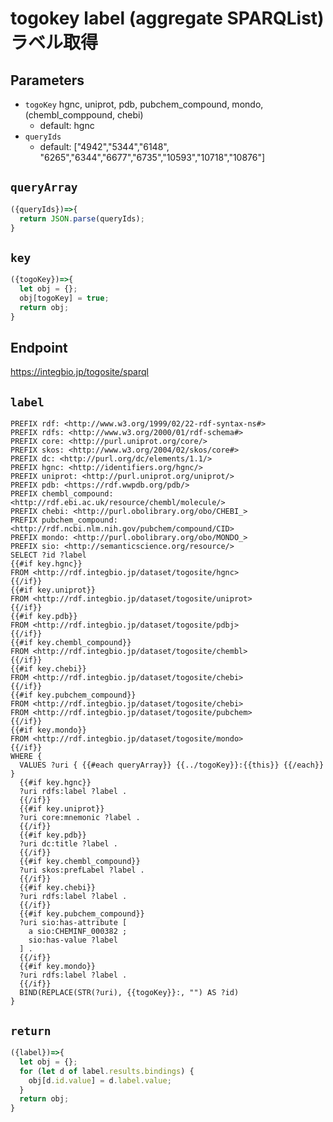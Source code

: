 # togokey label (aggregate SPARQList) ラベル取得

## Parameters

* `togoKey` hgnc, uniprot, pdb, pubchem_compound, mondo, (chembl_comppound, chebi)
  * default: hgnc
* `queryIds`
  * default: ["4942","5344","6148", "6265","6344","6677","6735","10593","10718","10876"]

## `queryArray`
```javascript
({queryIds})=>{
  return JSON.parse(queryIds);
}
```

## `key`
```javascript
({togoKey})=>{
  let obj = {};
  obj[togoKey] = true;
  return obj;
}
```

## Endpoint
https://integbio.jp/togosite/sparql

## `label`
```sparql
PREFIX rdf: <http://www.w3.org/1999/02/22-rdf-syntax-ns#>
PREFIX rdfs: <http://www.w3.org/2000/01/rdf-schema#>
PREFIX core: <http://purl.uniprot.org/core/>
PREFIX skos: <http://www.w3.org/2004/02/skos/core#>
PREFIX dc: <http://purl.org/dc/elements/1.1/>
PREFIX hgnc: <http://identifiers.org/hgnc/>
PREFIX uniprot: <http://purl.uniprot.org/uniprot/>
PREFIX pdb: <https://rdf.wwpdb.org/pdb/>
PREFIX chembl_compound: <http://rdf.ebi.ac.uk/resource/chembl/molecule/>
PREFIX chebi: <http://purl.obolibrary.org/obo/CHEBI_>
PREFIX pubchem_compound: <http://rdf.ncbi.nlm.nih.gov/pubchem/compound/CID>
PREFIX mondo: <http://purl.obolibrary.org/obo/MONDO_>
PREFIX sio: <http://semanticscience.org/resource/>
SELECT ?id ?label
{{#if key.hgnc}}
FROM <http://rdf.integbio.jp/dataset/togosite/hgnc>
{{/if}}
{{#if key.uniprot}}
FROM <http://rdf.integbio.jp/dataset/togosite/uniprot>
{{/if}}
{{#if key.pdb}}
FROM <http://rdf.integbio.jp/dataset/togosite/pdbj>
{{/if}}
{{#if key.chembl_compound}}
FROM <http://rdf.integbio.jp/dataset/togosite/chembl>
{{/if}}
{{#if key.chebi}}
FROM <http://rdf.integbio.jp/dataset/togosite/chebi>
{{/if}}
{{#if key.pubchem_compound}}
FROM <http://rdf.integbio.jp/dataset/togosite/chebi>
FROM <http://rdf.integbio.jp/dataset/togosite/pubchem>
{{/if}}
{{#if key.mondo}}
FROM <http://rdf.integbio.jp/dataset/togosite/mondo>
{{/if}}
WHERE {
  VALUES ?uri { {{#each queryArray}} {{../togoKey}}:{{this}} {{/each}} }
  {{#if key.hgnc}}
  ?uri rdfs:label ?label .
  {{/if}}
  {{#if key.uniprot}}
  ?uri core:mnemonic ?label .
  {{/if}}
  {{#if key.pdb}}
  ?uri dc:title ?label .
  {{/if}}
  {{#if key.chembl_compound}}
  ?uri skos:prefLabel ?label .
  {{/if}}
  {{#if key.chebi}}
  ?uri rdfs:label ?label .
  {{/if}}
  {{#if key.pubchem_compound}}
  ?uri sio:has-attribute [
    a sio:CHEMINF_000382 ;
    sio:has-value ?label 
  ] .
  {{/if}}
  {{#if key.mondo}}
  ?uri rdfs:label ?label .
  {{/if}}
  BIND(REPLACE(STR(?uri), {{togoKey}}:, "") AS ?id)
}
```

## `return`
```javascript
({label})=>{
  let obj = {};
  for (let d of label.results.bindings) {
    obj[d.id.value] = d.label.value;
  }
  return obj;
}
```